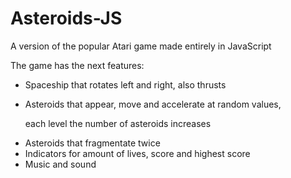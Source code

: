 # Asteroids-JS
<p>A version of the popular Atari game made entirely in JavaScript</p>
<p>The game has the next features: </p>
<ul>
  <li>Spaceship that rotates left and right, also thrusts</li>
  <li><p>Asteroids that appear, move and accelerate at random values,</p>
    <p>each level the number of asteroids increases</p></li>
  <li>Asteroids that fragmentate twice</li>
  <li>Indicators for amount of lives, score and highest score</li>
  <li>Music and sound</li>
